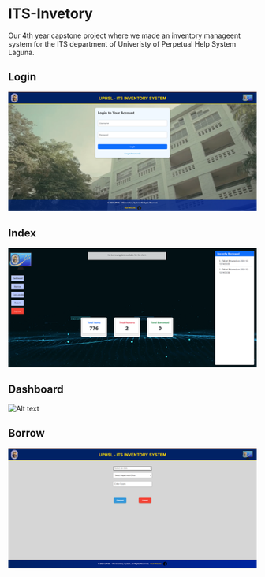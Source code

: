 # ITS-Invetory
Our 4th year capstone project where we made an inventory manageent system for the ITS department of Univeristy of Perpetual Help System Laguna. 

<h2>Login</h2>

![Alt text](screenshots/its-login.png)

<h2>Index</h2>

![Alt text](screenshots/its-index.png)

<h2>Dashboard</h2>

![Alt text](scsreenshots/its-dashboard.png)

<h2>Borrow</h2>

![Alt text](screenshots/its-borrow.png) 


